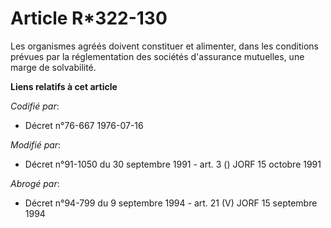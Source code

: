 # Article R*322-130

Les organismes agréés doivent constituer et alimenter, dans les conditions prévues par la réglementation des sociétés
d'assurance mutuelles, une marge de solvabilité.

**Liens relatifs à cet article**

_Codifié par_:

  - Décret n°76-667 1976-07-16

_Modifié par_:

  - Décret n°91-1050 du 30 septembre 1991 - art. 3 () JORF 15 octobre 1991

_Abrogé par_:

  - Décret n°94-799 du 9 septembre 1994 - art. 21 (V) JORF 15 septembre 1994

